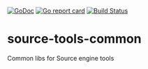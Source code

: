 [![GoDoc](https://godoc.org/github.com/Galaco/source-tools-common?status.svg)](https://godoc.org/github.com/Galaco/source-tools-common)
[![Go report card](https://goreportcard.com/badge/github.com/galaco/source-tools-common)](https://goreportcard.com/badge/github.com/galaco/source-tools-common)
[![Build Status](https://travis-ci.com/Galaco/source-tools-common.svg?branch=master)](https://travis-ci.com/Galaco/source-tools-common)

# source-tools-common
Common libs for Source engine tools
